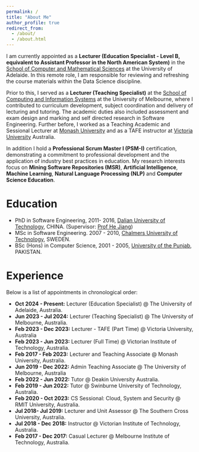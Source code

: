 ```yaml
---
permalink: /
title: "About Me"
author_profile: true
redirect_from: 
  - /about/
  - /about.html
---
```


I am currently appointed as a **Lecturer (Education Specialist - Level B, equivalent to Assistant Professor in the North American System)** in the [School of Computer and Mathematical Sciences](https://set.adelaide.edu.au/computer-and-mathematical-sciences/) at the University of Adelaide. In this remote role, I am responsible for reviewing and refreshing the course materials within the Data Science discipline.

Prior to this, I served as a **Lecturer (Teaching Specialist)** at the [School of Computing and Information Systems](https://cis.unimelb.edu.au/) at the University of Melbourne, where I contributed to curriculum development, subject coordination and delivery of lecturing and tutoring. The academic duties also included assessment and exam design and marking and self directed research in Software Engineering. Further before, I worked as a Teaching Academic and Sessional Lecturer at [Monash University](https://www.monash.edu/it) and as a TAFE instructor at [Victoria University](https://www.vu.edu.au/study-at-vu/tafe) Australia.

In addition I hold a **Professional Scrum Master I (PSM-I)** certification, demonstrating a commitment to professional development and the application of industry best practices in education. My research interests focus on **Mining Software Repositories (MSR)**, **Artificial Intelligence**, **Machine Learning**, **Natural Language Processing (NLP)** and **Computer Science Education**.

# Education

- PhD in Software Engineering, 2011- 2016, [Dalian University of Technology]((https://ssdut.dlut.edu.cn/en.htm)), CHINA. (Supervisor: [Prof He Jiang](http://faculty.dlut.edu.cn/jianghe/en/index.htm))
- MSc in Software Engineering. 2007 - 2010, [Chalmers University of Technology](https://www.chalmers.se/en/departments/cse/), SWEDEN.
- BSc (Hons) in Computer Science, 2001 - 2005, [University of the Punjab](https://pucit.edu.pk/), PAKISTAN.

# Experience

Below is a list of appointments in chronological order:
- **Oct 2024 - Present:** Lecturer (Education Specialist) @ The University of Adelaide, Australia.
- **Jun 2023 - Jul 2024:** Lecturer (Teaching Specialist) @ The University of Melbourne, Australia.
- **Feb 2023 - Dec 2023:** Lecturer - TAFE (Part Time) @ Victoria University, Australia
- **Feb 2023 - Jun 2023:** Lecturer (Full Time) @ Victorian Institute of Technology, Australia.
- **Feb 2017 - Feb 2023:** Lecturer and Teaching Associate @ Monash University, Australia.
- **Jun 2019 - Dec 2022:** Admin Teaching Associate @ The University of Melbourne, Australia
- **Feb 2022 - Jun 2022:** Tutor @ Deakin University Australia.
- **Feb 2019 - Jun 2022:** Tutor @ Swinburne University of Technology, Australia.
- **Feb 2020 - Oct 2023:** CS Sessional: Cloud, System and Security @ RMIT University, Australia.
- **Jul 2018- Jul 2019:** Lecturer and Unit Assessor @ The Southern Cross University, Australia.
- **Jul 2018 - Dec 2018:** Instructor @ Victorian Institute of Technology, Australia.
- **Feb 2017 - Dec 2017:** Casual Lecturer @ Melbourne Institute of Technology, Australia.
